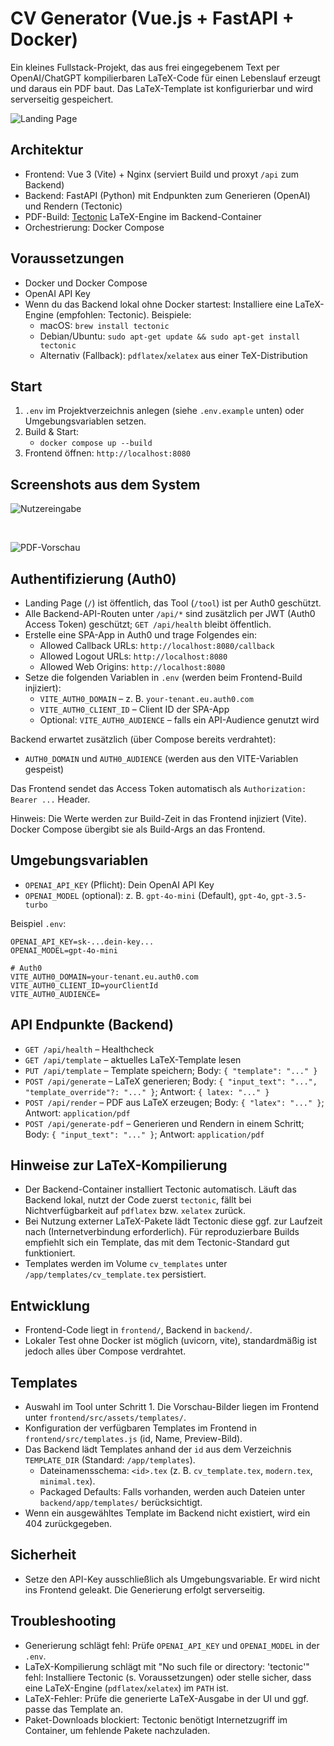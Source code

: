 # CV Generator (Vue.js + FastAPI + Docker)

Ein kleines Fullstack-Projekt, das aus frei eingegebenem Text per OpenAI/ChatGPT kompilierbaren LaTeX-Code für einen Lebenslauf erzeugt und daraus ein PDF baut. Das LaTeX-Template ist konfigurierbar und wird serverseitig gespeichert.

![Landing Page](docs/screenshots/landing-page.png)


## Architektur
- Frontend: Vue 3 (Vite) + Nginx (serviert Build und proxyt `/api` zum Backend)
- Backend: FastAPI (Python) mit Endpunkten zum Generieren (OpenAI) und Rendern (Tectonic)
- PDF-Build: [Tectonic](https://tectonic-typesetting.github.io/) LaTeX-Engine im Backend-Container
- Orchestrierung: Docker Compose

## Voraussetzungen
- Docker und Docker Compose
- OpenAI API Key
- Wenn du das Backend lokal ohne Docker startest: Installiere eine LaTeX-Engine
  (empfohlen: Tectonic). Beispiele:
  - macOS: `brew install tectonic`
  - Debian/Ubuntu: `sudo apt-get update && sudo apt-get install tectonic`
  - Alternativ (Fallback): `pdflatex`/`xelatex` aus einer TeX-Distribution

## Start
1. `.env` im Projektverzeichnis anlegen (siehe `.env.example` unten) oder Umgebungsvariablen setzen.
2. Build & Start:
   - `docker compose up --build`
3. Frontend öffnen: `http://localhost:8080`

## Screenshots aus dem System
  

  ![Nutzereingabe](docs/screenshots/form.png)

  <br>

  ![PDF-Vorschau](docs/screenshots/pdf-vorschau.png)

## Authentifizierung (Auth0)
- Landing Page (`/`) ist öffentlich, das Tool (`/tool`) ist per Auth0 geschützt.
- Alle Backend-API-Routen unter `/api/*` sind zusätzlich per JWT (Auth0 Access Token) geschützt; `GET /api/health` bleibt öffentlich.
- Erstelle eine SPA-App in Auth0 und trage Folgendes ein:
  - Allowed Callback URLs: `http://localhost:8080/callback`
  - Allowed Logout URLs: `http://localhost:8080`
  - Allowed Web Origins: `http://localhost:8080`
- Setze die folgenden Variablen in `.env` (werden beim Frontend-Build injiziert):
  - `VITE_AUTH0_DOMAIN` – z. B. `your-tenant.eu.auth0.com`
  - `VITE_AUTH0_CLIENT_ID` – Client ID der SPA-App
  - Optional: `VITE_AUTH0_AUDIENCE` – falls ein API-Audience genutzt wird

Backend erwartet zusätzlich (über Compose bereits verdrahtet):
- `AUTH0_DOMAIN` und `AUTH0_AUDIENCE` (werden aus den VITE-Variablen gespeist)

Das Frontend sendet das Access Token automatisch als `Authorization: Bearer ...` Header.

Hinweis: Die Werte werden zur Build-Zeit in das Frontend injiziert (Vite). Docker Compose übergibt sie als Build-Args an das Frontend.

## Umgebungsvariablen
- `OPENAI_API_KEY` (Pflicht): Dein OpenAI API Key
- `OPENAI_MODEL` (optional): z. B. `gpt-4o-mini` (Default), `gpt-4o`, `gpt-3.5-turbo`

Beispiel `.env`:
```
OPENAI_API_KEY=sk-...dein-key...
OPENAI_MODEL=gpt-4o-mini

# Auth0
VITE_AUTH0_DOMAIN=your-tenant.eu.auth0.com
VITE_AUTH0_CLIENT_ID=yourClientId
VITE_AUTH0_AUDIENCE=
```

## API Endpunkte (Backend)
- `GET /api/health` – Healthcheck
- `GET /api/template` – aktuelles LaTeX-Template lesen
- `PUT /api/template` – Template speichern; Body: `{ "template": "..." }`
- `POST /api/generate` – LaTeX generieren; Body: `{ "input_text": "...", "template_override"?: "..." }`; Antwort: `{ latex: "..." }`
- `POST /api/render` – PDF aus LaTeX erzeugen; Body: `{ "latex": "..." }`; Antwort: `application/pdf`
- `POST /api/generate-pdf` – Generieren und Rendern in einem Schritt; Body: `{ "input_text": "..." }`; Antwort: `application/pdf`

## Hinweise zur LaTeX-Kompilierung
- Der Backend-Container installiert Tectonic automatisch. Läuft das Backend lokal, nutzt der Code zuerst `tectonic`, fällt bei Nichtverfügbarkeit auf `pdflatex` bzw. `xelatex` zurück.
- Bei Nutzung externer LaTeX-Pakete lädt Tectonic diese ggf. zur Laufzeit nach (Internetverbindung erforderlich). Für reproduzierbare Builds empfiehlt sich ein Template, das mit dem Tectonic-Standard gut funktioniert.
- Templates werden im Volume `cv_templates` unter `/app/templates/cv_template.tex` persistiert.

## Entwicklung
- Frontend-Code liegt in `frontend/`, Backend in `backend/`.
- Lokaler Test ohne Docker ist möglich (uvicorn, vite), standardmäßig ist jedoch alles über Compose verdrahtet.

## Templates
- Auswahl im Tool unter Schritt 1. Die Vorschau-Bilder liegen im Frontend unter `frontend/src/assets/templates/`.
- Konfiguration der verfügbaren Templates im Frontend in `frontend/src/templates.js` (id, Name, Preview-Bild).
- Das Backend lädt Templates anhand der `id` aus dem Verzeichnis `TEMPLATE_DIR` (Standard: `/app/templates`).
  - Dateinamensschema: `<id>.tex` (z. B. `cv_template.tex`, `modern.tex`, `minimal.tex`).
  - Packaged Defaults: Falls vorhanden, werden auch Dateien unter `backend/app/templates/` berücksichtigt.
- Wenn ein ausgewähltes Template im Backend nicht existiert, wird ein 404 zurückgegeben.

## Sicherheit
- Setze den API-Key ausschließlich als Umgebungsvariable. Er wird nicht ins Frontend geleakt. Die Generierung erfolgt serverseitig.

## Troubleshooting
- Generierung schlägt fehl: Prüfe `OPENAI_API_KEY` und `OPENAI_MODEL` in der `.env`.
- LaTeX-Kompilierung schlägt mit "No such file or directory: 'tectonic'" fehl: Installiere Tectonic (s. Voraussetzungen) oder stelle sicher, dass eine LaTeX-Engine (`pdflatex`/`xelatex`) im `PATH` ist.
- LaTeX-Fehler: Prüfe die generierte LaTeX-Ausgabe in der UI und ggf. passe das Template an.
- Paket-Downloads blockiert: Tectonic benötigt Internetzugriff im Container, um fehlende Pakete nachzuladen.

